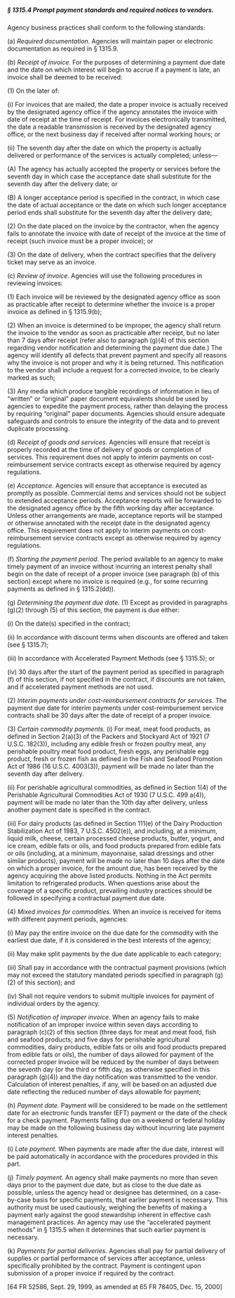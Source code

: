 ##### § 1315.4 Prompt payment standards and required notices to vendors. #####

Agency business practices shall conform to the following standards:

(a) *Required documentation.* Agencies will maintain paper or electronic documentation as required in § 1315.9.

(b) *Receipt of invoice.* For the purposes of determining a payment due date and the date on which interest will begin to accrue if a payment is late, an invoice shall be deemed to be received:

(1) On the later of:

(i) For invoices that are mailed, the date a proper invoice is actually received by the designated agency office if the agency annotates the invoice with date of receipt at the time of receipt. For invoices electronically transmitted, the date a readable transmission is received by the designated agency office, or the next business day if received after normal working hours; or

(ii) The seventh day after the date on which the property is actually delivered or performance of the services is actually completed; unless—

(A) The agency has actually accepted the property or services before the seventh day in which case the acceptance date shall substitute for the seventh day after the delivery date; or

(B) A longer acceptance period is specified in the contract, in which case the date of actual acceptance or the date on which such longer acceptance period ends shall substitute for the seventh day after the delivery date;

(2) On the date placed on the invoice by the contractor, when the agency fails to annotate the invoice with date of receipt of the invoice at the time of receipt (such invoice must be a proper invoice); or

(3) On the date of delivery, when the contract specifies that the delivery ticket may serve as an invoice.

(c) *Review of invoice.* Agencies will use the following procedures in reviewing invoices:

(1) Each invoice will be reviewed by the designated agency office as soon as practicable after receipt to determine whether the invoice is a proper invoice as defined in § 1315.9(b);

(2) When an invoice is determined to be improper, the agency shall return the invoice to the vendor as soon as practicable after receipt, but no later than 7 days after receipt (refer also to paragraph (g)(4) of this section regarding vendor notification and determining the payment due date.) The agency will identify all defects that prevent payment and specify all reasons why the invoice is not proper and why it is being returned. This notification to the vendor shall include a request for a corrected invoice, to be clearly marked as such;

(3) Any media which produce tangible recordings of information in lieu of “written” or “original” paper document equivalents should be used by agencies to expedite the payment process, rather than delaying the process by requiring “original” paper documents. Agencies should ensure adequate safeguards and controls to ensure the integrity of the data and to prevent duplicate processing.

(d) *Receipt of goods and services.* Agencies will ensure that receipt is properly recorded at the time of delivery of goods or completion of services. This requirement does not apply to interim payments on cost-reimbursement service contracts except as otherwise required by agency regulations.

(e) *Acceptance.* Agencies will ensure that acceptance is executed as promptly as possible. Commercial items and services should not be subject to extended acceptance periods. Acceptance reports will be forwarded to the designated agency office by the fifth working day after acceptance. Unless other arrangements are made, acceptance reports will be stamped or otherwise annotated with the receipt date in the designated agency office. This requirement does not apply to interim payments on cost-reimbursement service contracts except as otherwise required by agency regulations.

(f) *Starting the payment period.* The period available to an agency to make timely payment of an invoice without incurring an interest penalty shall begin on the date of receipt of a proper invoice (see paragraph (b) of this section) except where no invoice is required (e.g., for some recurring payments as defined in § 1315.2(dd)).

(g) *Determining the payment due date.* (1) Except as provided in paragraphs (g)(2) through (5) of this section, the payment is due either:

(i) On the date(s) specified in the contract;

(ii) In accordance with discount terms when discounts are offered and taken (see § 1315.7);

(iii) In accordance with Accelerated Payment Methods (see § 1315.5); or

(iv) 30 days after the start of the payment period as specified in paragraph (f) of this section, if not specified in the contract, if discounts are not taken, and if accelerated payment methods are not used.

(2) *Interim payments under cost-reimbursement contracts for services.* The payment due date for interim payments under cost-reimbursement service contracts shall be 30 days after the date of receipt of a proper invoice.

(3) *Certain commodity payments.* (i) For meat, meat food products, as defined in Section 2(a)(3) of the Packers and Stockyard Act of 1921 (7 U.S.C. 182(3)), including any edible fresh or frozen poultry meat, any perishable poultry meat food product, fresh eggs, any perishable egg product, fresh or frozen fish as defined in the Fish and Seafood Promotion Act of 1986 (16 U.S.C. 4003(3)), payment will be made no later than the seventh day after delivery.

(ii) For perishable agricultural commodities, as defined in Section 1(4) of the Perishable Agricultural Commodities Act of 1930 (7 U.S.C. 499 a(4)), payment will be made no later than the 10th day after delivery, unless another payment date is specified in the contract.

(iii) For dairy products (as defined in Section 111(e) of the Dairy Production Stabilization Act of 1983, 7 U.S.C. 4502(e)), and including, at a minimum, liquid milk, cheese, certain processed cheese products, butter, yogurt, and ice cream, edible fats or oils, and food products prepared from edible fats or oils (including, at a minimum, mayonnaise, salad dressings and other similar products), payment will be made no later than 10 days after the date on which a proper invoice, for the amount due, has been received by the agency acquiring the above listed products. Nothing in the Act permits limitation to refrigerated products. When questions arise about the coverage of a specific product, prevailing industry practices should be followed in specifying a contractual payment due date.

(4) *Mixed invoices for commodities.* When an invoice is received for items with different payment periods, agencies:

(i) May pay the entire invoice on the due date for the commodity with the earliest due date, if it is considered in the best interests of the agency;

(ii) May make split payments by the due date applicable to each category;

(iii) Shall pay in accordance with the contractual payment provisions (which may not exceed the statutory mandated periods specified in paragraph (g)(2) of this section); and

(iv) Shall not require vendors to submit multiple invoices for payment of individual orders by the agency.

(5) *Notification of improper invoice.* When an agency fails to make notification of an improper invoice within seven days according to paragraph (c)(2) of this section (three days for meat and meat food, fish and seafood products; and five days for perishable agricultural commodities, dairy products, edible fats or oils and food products prepared from edible fats or oils), the number of days allowed for payment of the corrected proper invoice will be reduced by the number of days between the seventh day (or the third or fifth day, as otherwise specified in this paragraph (g)(4)) and the day notification was transmitted to the vendor. Calculation of interest penalties, if any, will be based on an adjusted due date reflecting the reduced number of days allowable for payment;

(h) *Payment date.* Payment will be considered to be made on the settlement date for an electronic funds transfer (EFT) payment or the date of the check for a check payment. Payments falling due on a weekend or federal holiday may be made on the following business day without incurring late payment interest penalties.

(i) *Late payment.* When payments are made after the due date, interest will be paid automatically in accordance with the procedures provided in this part.

(j) *Timely payment.* An agency shall make payments no more than seven days prior to the payment due date, but as close to the due date as possible, unless the agency head or designee has determined, on a case-by-case basis for specific payments, that earlier payment is necessary. This authority must be used cautiously, weighing the benefits of making a payment early against the good stewardship inherent in effective cash management practices. An agency may use the “accelerated payment methods” in § 1315.5 when it determines that such earlier payment is necessary.

(k) *Payments for partial deliveries.* Agencies shall pay for partial delivery of supplies or partial performance of services after acceptance, unless specifically prohibited by the contract. Payment is contingent upon submission of a proper invoice if required by the contract.

[64 FR 52586, Sept. 29, 1999, as amended at 65 FR 78405, Dec. 15, 2000]